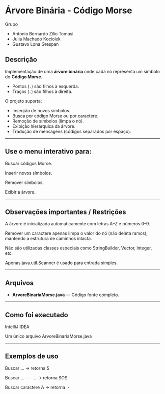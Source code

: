 # Árvore Binária - Código Morse

Grupo
- Antonio Bernardo Zilio Tomasi
- Julia Machado Kociolek
- Gustavo Lona Grespan

## Descrição
Implementação de uma **árvore binária** onde cada nó representa um símbolo do **Código Morse**.
- Pontos (`.`) são filhos à esquerda.
- Traços (`-`) são filhos à direita.

O projeto suporta:
- Inserção de novos símbolos.
- Busca por código Morse ou por caractere.
- Remoção de símbolos (limpa o nó).
- Exibição hierárquica da árvore.
- Tradução de mensagens (códigos separados por espaço).

---

## Use o menu interativo para:

Buscar códigos Morse.

Inserir novos símbolos.

Remover símbolos.

Exibir a árvore.

---

## Observações importantes / Restrições

A árvore é inicializada automaticamente com letras A–Z e números 0–9.

Remover um caractere apenas limpa o valor do nó (não deleta ramos), mantendo a estrutura de caminhos intacta.

Não são utilizadas classes especiais como StringBuilder, Vector, Integer, etc.

Apenas java.util.Scanner é usado para entrada simples.

---

## Arquivos
- **ArvoreBinariaMorse.java** — Código fonte completo.

---

## Como foi executado

IntelliJ IDEA

Um único arquivo ArvoreBinariaMorse.java

---

## Exemplos de uso

Buscar ... → retorna S

Buscar ... --- ... → retorna SOS

Buscar caractere A → retorna .-
